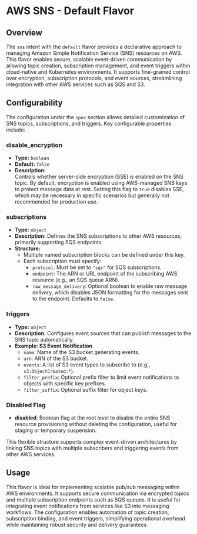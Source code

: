# AWS SNS - Default Flavor

## Overview

The `sns` intent with the `default` flavor provides a declarative approach to managing Amazon Simple Notification Service (SNS) resources on AWS. This flavor enables secure, scalable event-driven communication by allowing topic creation, subscription management, and event triggers within cloud-native and Kubernetes environments. It supports fine-grained control over encryption, subscription protocols, and event sources, streamlining integration with other AWS services such as SQS and S3.

## Configurability

The configuration under the `spec` section allows detailed customization of SNS topics, subscriptions, and triggers. Key configurable properties include:

### disable_encryption

- **Type:** `boolean`
- **Default:** `false`
- **Description:**  
  Controls whether server-side encryption (SSE) is enabled on the SNS topic. By default, encryption is enabled using AWS-managed SNS keys to protect message data at rest. Setting this flag to `true` disables SSE, which may be necessary in specific scenarios but generally not recommended for production use.

### subscriptions

- **Type:** `object`
- **Description:** Defines the SNS subscriptions to other AWS resources, primarily supporting SQS endpoints.
- **Structure:**
  - Multiple named subscription blocks can be defined under this key.
  - Each subscription must specify:
    - `protocol`: Must be set to `"sqs"` for SQS subscriptions.
    - `endpoint`: The ARN or URL endpoint of the subscribing AWS resource (e.g., an SQS queue ARN).
    - `raw_message_delivery`: Optional boolean to enable raw message delivery, which disables JSON formatting for the messages sent to the endpoint. Defaults to `false`.

### triggers

- **Type:** `object`
- **Description:** Configures event sources that can publish messages to the SNS topic automatically.
- **Example: S3 Event Notification**
  - `name`: Name of the S3 bucket generating events.
  - `arn`: ARN of the S3 bucket.
  - `events`: A list of S3 event types to subscribe to (e.g., `s3:ObjectCreated:*`).
  - `filter_prefix`: Optional prefix filter to limit event notifications to objects with specific key prefixes.
  - `filter_suffix`: Optional suffix filter for object keys.

### Disabled Flag

- **disabled**: Boolean flag at the root level to disable the entire SNS resource provisioning without deleting the configuration, useful for staging or temporary suspension.

This flexible structure supports complex event-driven architectures by linking SNS topics with multiple subscribers and triggering events from other AWS services.

## Usage

This flavor is ideal for implementing scalable pub/sub messaging within AWS environments. It supports secure communication via encrypted topics and multiple subscription endpoints such as SQS queues. It is useful for integrating event notifications from services like S3 into messaging workflows. The configuration enables automation of topic creation, subscription binding, and event triggers, simplifying operational overhead while maintaining robust security and delivery guarantees.
